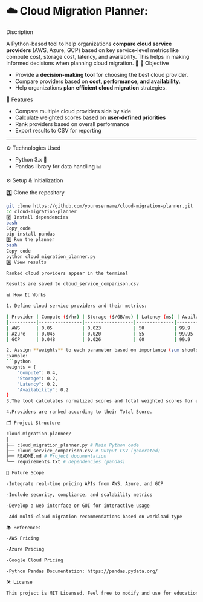 # ☁️ Cloud Migration Planner: 
 Discription

  A Python-based tool to help organizations **compare cloud service providers** (AWS, Azure, GCP) based on key service-level metrics like compute cost, storage cost, latency, and availability. This helps in        making informed decisions when planning cloud migration. 🚀
🎯 Objective

 - Provide a **decision-making tool** for choosing the best cloud provider.
 - Compare providers based on **cost, performance, and availability**.
 - Help organizations **plan efficient cloud migration** strategies.

📝 Features

 - Compare multiple cloud providers side by side
 - Calculate weighted scores based on **user-defined priorities**
 - Rank providers based on overall performance
 - Export results to CSV for reporting

---

⚙️ Technologies Used

 - Python 3.x 🐍
 - Pandas library for data handling 📊

⚙️ Setup & Initialization

  1️⃣ Clone the repository
   ```bash
   git clone https://github.com/yourusername/cloud-migration-planner.git
   cd cloud-migration-planner
 2️⃣ Install dependencies
   bash
   Copy code
   pip install pandas
 3️⃣ Run the planner
   bash
   Copy code
   python cloud_migration_planner.py
 4️⃣ View results

   Ranked cloud providers appear in the terminal

   Results are saved to cloud_service_comparison.csv

📊 How It Works

 1. Define cloud service providers and their metrics:

| Provider | Compute ($/hr) | Storage ($/GB/mo) | Latency (ms) | Availability (%) |
|----------|----------------|------------------|--------------|----------------|
| AWS      | 0.05           | 0.023            | 50           | 99.9           |
| Azure    | 0.045          | 0.020            | 55           | 99.95          |
| GCP      | 0.048          | 0.026            | 60           | 99.9           |

2. Assign **weights** to each parameter based on importance (sum should be 1.0).  
   Example:
   ```python
   weights = {
       "Compute": 0.4,
       "Storage": 0.2,
       "Latency": 0.2,
       "Availability": 0.2
   }
3.The tool calculates normalized scores and total weighted scores for each provider.

4.Providers are ranked according to their Total Score.

 🗂️ Project Structure

cloud-migration-planner/
│
├── cloud_migration_planner.py # Main Python code
├── cloud_service_comparison.csv # Output CSV (generated)
├── README.md # Project documentation
└── requirements.txt # Dependencies (pandas)

🔮 Future Scope

   -Integrate real-time pricing APIs from AWS, Azure, and GCP

   -Include security, compliance, and scalability metrics

   -Develop a web interface or GUI for interactive usage

   -Add multi-cloud migration recommendations based on workload type

📚 References

   -AWS Pricing

   -Azure Pricing

   -Google Cloud Pricing

   -Python Pandas Documentation: https://pandas.pydata.org/

🛠️ License

  This project is MIT Licensed. Feel free to modify and use for educational purposes. 😎

